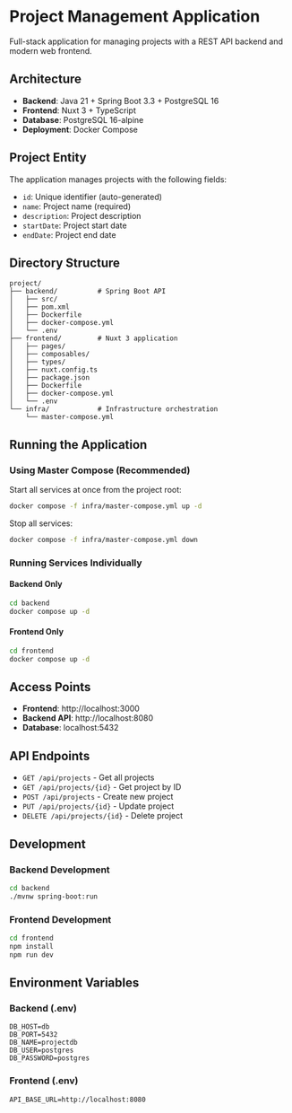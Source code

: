 # Project Management Application

Full-stack application for managing projects with a REST API backend and modern web frontend.

## Architecture

- **Backend**: Java 21 + Spring Boot 3.3 + PostgreSQL 16
- **Frontend**: Nuxt 3 + TypeScript
- **Database**: PostgreSQL 16-alpine
- **Deployment**: Docker Compose

## Project Entity

The application manages projects with the following fields:
- `id`: Unique identifier (auto-generated)
- `name`: Project name (required)
- `description`: Project description
- `startDate`: Project start date
- `endDate`: Project end date

## Directory Structure

```
project/
├── backend/          # Spring Boot API
│   ├── src/
│   ├── pom.xml
│   ├── Dockerfile
│   ├── docker-compose.yml
│   └── .env
├── frontend/         # Nuxt 3 application
│   ├── pages/
│   ├── composables/
│   ├── types/
│   ├── nuxt.config.ts
│   ├── package.json
│   ├── Dockerfile
│   ├── docker-compose.yml
│   └── .env
└── infra/            # Infrastructure orchestration
    └── master-compose.yml
```

## Running the Application

### Using Master Compose (Recommended)

Start all services at once from the project root:

```bash
docker compose -f infra/master-compose.yml up -d
```

Stop all services:

```bash
docker compose -f infra/master-compose.yml down
```

### Running Services Individually

#### Backend Only
```bash
cd backend
docker compose up -d
```

#### Frontend Only
```bash
cd frontend
docker compose up -d
```

## Access Points

- **Frontend**: http://localhost:3000
- **Backend API**: http://localhost:8080
- **Database**: localhost:5432

## API Endpoints

- `GET /api/projects` - Get all projects
- `GET /api/projects/{id}` - Get project by ID
- `POST /api/projects` - Create new project
- `PUT /api/projects/{id}` - Update project
- `DELETE /api/projects/{id}` - Delete project

## Development

### Backend Development

```bash
cd backend
./mvnw spring-boot:run
```

### Frontend Development

```bash
cd frontend
npm install
npm run dev
```

## Environment Variables

### Backend (.env)
```
DB_HOST=db
DB_PORT=5432
DB_NAME=projectdb
DB_USER=postgres
DB_PASSWORD=postgres
```

### Frontend (.env)
```
API_BASE_URL=http://localhost:8080
```